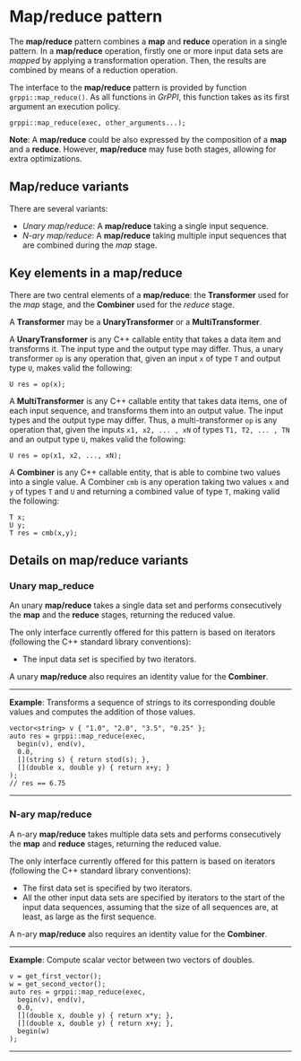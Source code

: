 # Map/reduce pattern

The **map/reduce** pattern combines a **map** and **reduce** operation in a
single pattern. In a **map/reduce** operation, firstly one or more input data
sets are *mapped* by applying a transformation operation. Then, the results are
combined by means of a reduction operation.

The interface to the **map/reduce** pattern is provided by function
`grppi::map_reduce()`. As all functions in *GrPPI*, this function takes as its
first argument an execution policy.

~~~{.cpp}
grppi::map_reduce(exec, other_arguments...);
~~~

**Note**: A **map/reduce** could be also expressed by the composition of a
**map** and a **reduce**. However, **map/reduce** may fuse both stages,
allowing for extra optimizations.

## Map/reduce variants

There are several variants:

* *Unary map/reduce*: A **map/reduce** taking a single input sequence.
* *N-ary map/reduce*: A **map/reduce** taking multiple input sequences that are
combined during the *map* stage.

## Key elements in a map/reduce

There are two central elements of a **map/reduce**: the **Transformer** used for
the *map* stage, and the **Combiner** used for the *reduce* stage.

A **Transformer** may be a **UnaryTransformer** or a **MultiTransformer**.

A **UnaryTransformer** is any C++ callable entity that takes a data item and
transforms it. The input type and the output type may differ. Thus, a unary
transformer `op` is any operation that, given an input `x` of type `T` and
output type `U`, makes valid the following:

~~~{.cpp}
U res = op(x);
~~~

A **MultiTransformer** is any C++ callable entity that takes data items, one of
each input sequence, and transforms them into an output value. The input types
and the output type may differ. Thus, a multi-transformer `op` is any operation
that, given the inputs `x1, x2, ... , xN` of types `T1, T2, ... , TN` and an output
type `U`, makes valid the following:

~~~{.cpp}
U res = op(x1, x2, ..., xN);
~~~

A **Combiner** is any C++ callable entity, that is able to combine two values
into a single value. A Combiner `cmb` is any operation taking two values `x` and
`y` of types `T` and `U` and returning a combined value of type `T`, making valid the
following:

~~~{.cpp}
T x;
U y;
T res = cmb(x,y);
~~~

## Details on map/reduce variants

### Unary map_reduce

An unary **map/reduce** takes a single data set and performs consecutively the
**map** and the **reduce** stages, returning the reduced value.

The only interface currently offered for this pattern is based on iterators
(following the C++ standard library conventions):

  * The input data set is specified by two iterators.

A unary **map/reduce** also requires an identity value for the **Combiner**.

---
**Example**: Transforms a sequence of strings to its corresponding double values
and computes the addition of those values.
~~~{.cpp}
vector<string> v { "1.0", "2.0", "3.5", "0.25" };
auto res = grppi::map_reduce(exec,
  begin(v), end(v),
  0.0,
  [](string s) { return stod(s); },
  [](double x, double y) { return x+y; }
);
// res == 6.75
~~~
---


### N-ary map/reduce

A n-ary **map/reduce** takes multiple data sets and performs consecutively the
**map** and **reduce** stages, returning the reduced value.

The only interface currently offered for this pattern is based on iterators
(following the C++ standard library conventions):

  * The first data set is specified by two iterators.
  * All the other input data sets are specified by iterators to the start of the
    input data sequences, assuming that the size of all sequences are, at least,
    as large as the first sequence.

A n-ary **map/reduce** also requires an identity value for the **Combiner**.

---
**Example**: Compute scalar vector between two vectors of doubles.
~~~{.cpp}
v = get_first_vector();
w = get_second_vector();
auto res = grppi::map_reduce(exec,
  begin(v), end(v),
  0.0,
  [](double x, double y) { return x*y; },
  [](double x, double y) { return x+y; },
  begin(w)
);
~~~
---
